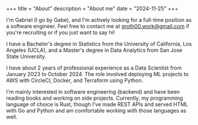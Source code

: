 +++
title = "About"
description = "About me"
date = "2024-11-25"
+++

I'm Gabriel (I go by Gabe), and I'm actively looking for a full-time position as a software engineer. Feel free to contact me at groth00.work@gmail.com if you're recruiting or if you just want to say hi!

I have a Bachelor's degree in Statistics from the University of California, Los Angeles (UCLA), and a Master's degree in Data Analytics from San Jose State University.

I have about 2 years of professional experience as a Data Scientist from January 2023 to October 2024. The role involved deploying ML projects to AWS with CircleCI, Docker, and Terraform using Python.

I'm mainly interested in software engineering (backend) and have been reading books and working on side projects. Currently, my programming language of choice is Rust, though I've made REST APIs and served HTML with Go and Python and am comfortable working with those languages as well.
